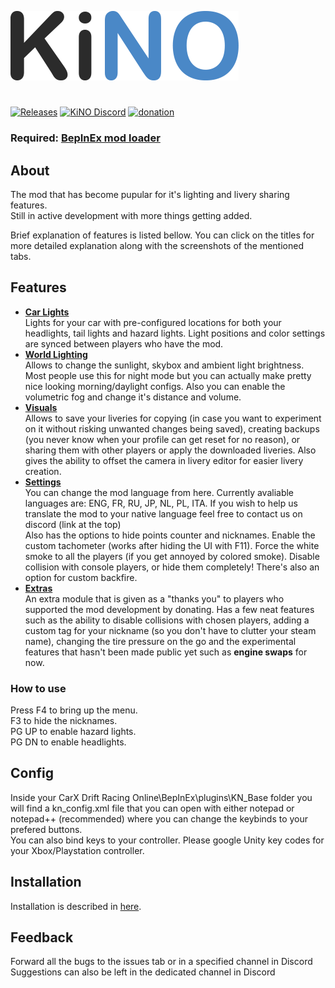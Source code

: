 ![LOGO](Images/logo.png)
#
[![Releases](https://img.shields.io/github/v/release/trbflxr/kino?include_prereleases&label=DOWNLOAD&style=for-the-badge)](https://github.com/trbflxr/kino/releases) 
[![KiNO Discord](https://img.shields.io/discord/716264804498538516?label=DISCORD&style=for-the-badge)](https://discord.gg/8z6HAA3)
[![donation](https://img.shields.io/badge/paypal-donate-blue?style=for-the-badge&link=http://paypal.me/karinkirill)](http://paypal.me/karinkirill)
### Required: [BepInEx mod loader](https://github.com/BepInEx/BepInEx/releases)
## About
 The mod that has become pupular for it's lighting and livery sharing features.  
 Still in active development with more things getting added.
 
 Brief explanation of features is listed bellow. You can click on the titles for more detailed explanation along with the screenshots of the mentioned tabs. 
## Features

* [**Car Lights**](https://github.com/trbflxr/kino/blob/master/Help/CarLights.md)  
Lights for your car with pre-configured locations for both your headlights, tail lights and hazard lights. Light positions and color settings are synced between players who have the mod.
* [**World Lighting**](https://github.com/trbflxr/kino/blob/master/Help/WorldLighting.md)  
Allows to change the sunlight, skybox and ambient light brightness. Most people use this for night mode but you can actually make pretty nice looking morning/daylight configs. Also you can enable the volumetric fog and change it's distance and volume.
* [**Visuals**](https://github.com/trbflxr/kino/blob/master/Help/Visuals.md)  
Allows to save your liveries for copying (in case you want to experiment on it without risking unwanted changes being saved), creating backups (you never know when your profile can get reset for no reason), or sharing them with other players or apply the downloaded liveries.
Also gives the ability to offset the camera in livery editor for easier livery creation.
* [**Settings**](https://github.com/trbflxr/kino/blob/master/Help/Settings.md)   
You can change the mod language from here. Currently avaliable languages are: ENG, FR, RU, JP, NL, PL, ITA. If you wish to help us translate the mod to your native language feel free to contact us on discord (link at the top)  
Also has the options to hide points counter and nicknames. Enable the custom tachometer (works after hiding the UI with F11). Force the white smoke to all the players (if you get annoyed by colored smoke). Disable collision with console players, or hide them completely! There's also an option for custom backfire.
* [**Extras**](https://github.com/trbflxr/kino/blob/master/Help/Extras.md)  
An extra module that is given as a "thanks you" to players who supported the mod development by donating. Has a few neat features such as the ability to disable collisions with chosen players, adding a custom tag for your nickname (so you don't have to clutter your steam name), changing the tire pressure on the go and the experimental features that hasn't been made public yet such as **engine swaps** for now.

### How to use
Press F4 to bring up the menu.  
F3 to hide the nicknames.  
PG UP to enable hazard lights.  
PG DN to enable headlights.

## Config
Inside your CarX Drift Racing Online\BepInEx\plugins\KN_Base folder you will find a kn_config.xml file that you can open with either notepad or notepad++ (recommended) where you can change the keybinds to your prefered buttons.  
You can also bind keys to your controller. Please google Unity key codes for your Xbox/Playstation controller.

## Installation
Installation is described in [here](INSTALL.md).

## Feedback
Forward all the bugs to the issues tab or in a specified channel in Discord  
Suggestions can also be left in the dedicated channel in Discord
